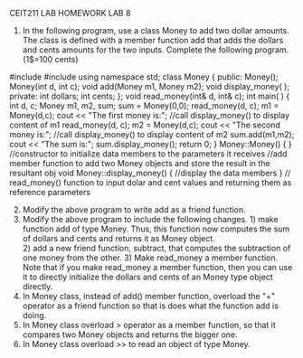 CEIT211 LAB HOMEWORK LAB 81. In the following program, use a class Money to add two dollar amounts.  The class is defined with a member function add that adds the dollars and cents amounts for the two inputs.  Complete the following program. (1$=100 cents)#include<iostream>#include<cstdlib>using namespace std;class Money{    public:        Money();        Money(int d, int c);        void add(Money m1, Money m2);        void display_money( );    private:        int dollars;        int cents;};void read_money(int& d, int& c);int main( ){     int d, c;     Money m1, m2, sum;     sum = Money(0,0);     read_money(d, c);     m1 = Money(d,c);     cout << "The first money is:";     //call display_money() to display content of m1     read_money(d, c);     m2 = Money(d,c);     cout << "The second money is:";      //call display_money() to display content of m2     sum.add(m1,m2);     cout << "The sum is:";     sum.display_money();     return 0;}Money::Money(){}//constructor to initialize data members to the parameters it receives//add member function to add two Money objects and store the result in the resultant objvoid Money::display_money(){    //display the data members}// read_money() function to input dolar and cent values and returning them as reference parameters2. Modify the above program to write add as a friend function.3. Modify the above program to include the following changes.            1) make function add of type Money.  Thus, this function now computes the sum of dollars and cents and returns it as Money object.              2) add a new friend function, subtract, that computes the subtraction of one money from the other.            3) Make read_money a member function.  Note that if you make read_money a member function, then you can use it to directly initialize the dollars and cents of an Money type object directly.4. In Money class, instead of add() member function, overload the "+" operator as a friend function so that is does what the function add is doing.5. In Money class overload > operator as a member function, so that it compares two Money objects and returns the bigger one.6. In Money class overload >> to read an object of type Money.